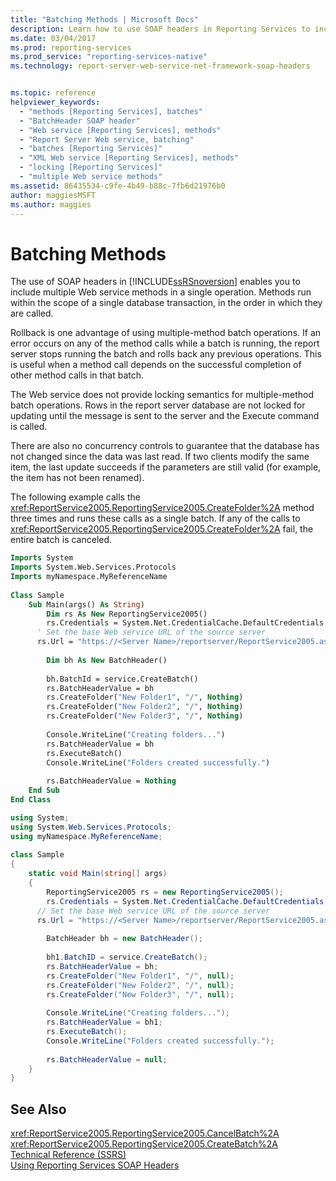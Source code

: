 ```yaml
---
title: "Batching Methods | Microsoft Docs"
description: Learn how to use SOAP headers in Reporting Services to include multiple Web service methods in a single operation.
ms.date: 03/04/2017
ms.prod: reporting-services
ms.prod_service: "reporting-services-native"
ms.technology: report-server-web-service-net-framework-soap-headers


ms.topic: reference
helpviewer_keywords: 
  - "methods [Reporting Services], batches"
  - "BatchHeader SOAP header"
  - "Web service [Reporting Services], methods"
  - "Report Server Web service, batching"
  - "batches [Reporting Services]"
  - "XML Web service [Reporting Services], methods"
  - "locking [Reporting Services]"
  - "multiple Web service methods"
ms.assetid: 86435534-c9fe-4b49-b88c-7fb6d21976b0
author: maggiesMSFT
ms.author: maggies
---
```

# Batching Methods
  The use of SOAP headers in [!INCLUDE[ssRSnoversion](../../includes/ssrsnoversion-md.md)] enables you to include multiple Web service methods in a single operation. Methods run within the scope of a single database transaction, in the order in which they are called.  
  
 Rollback is one advantage of using multiple-method batch operations. If an error occurs on any of the method calls while a batch is running, the report server stops running the batch and rolls back any previous operations. This is useful when a method call depends on the successful completion of other method calls in that batch.  
  
 The Web service does not provide locking semantics for multiple-method batch operations. Rows in the report server database are not locked for updating until the message is sent to the server and the Execute command is called.  
  
 There are also no concurrency controls to guarantee that the database has not changed since the data was last read. If two clients modify the same item, the last update succeeds if the parameters are still valid (for example, the item has not been renamed).  
  
 The following example calls the <xref:ReportService2005.ReportingService2005.CreateFolder%2A> method three times and runs these calls as a single batch. If any of the calls to <xref:ReportService2005.ReportingService2005.CreateFolder%2A> fail, the entire batch is canceled.  
  
```vb  
Imports System  
Imports System.Web.Services.Protocols  
Imports myNamespace.MyReferenceName  
  
Class Sample  
    Sub Main(args() As String)  
        Dim rs As New ReportingService2005()  
        rs.Credentials = System.Net.CredentialCache.DefaultCredentials  
      ' Set the base Web service URL of the source server  
      rs.Url = "https://<Server Name>/reportserver/ReportService2005.asmx"  
  
        Dim bh As New BatchHeader()  
  
        bh.BatchId = service.CreateBatch()  
        rs.BatchHeaderValue = bh  
        rs.CreateFolder("New Folder1", "/", Nothing)  
        rs.CreateFolder("New Folder2", "/", Nothing)  
        rs.CreateFolder("New Folder3", "/", Nothing)  
  
        Console.WriteLine("Creating folders...")  
        rs.BatchHeaderValue = bh  
        rs.ExecuteBatch()  
        Console.WriteLine("Folders created successfully.")  
  
        rs.BatchHeaderValue = Nothing  
    End Sub  
End Class  
```  
  
```csharp  
using System;  
using System.Web.Services.Protocols;   
using myNamespace.MyReferenceName;  
  
class Sample  
{  
    static void Main(string[] args)  
    {  
        ReportingService2005 rs = new ReportingService2005();  
        rs.Credentials = System.Net.CredentialCache.DefaultCredentials;  
      // Set the base Web service URL of the source server  
      rs.Url = "https://<Server Name>/reportserver/ReportService2005.asmx"  
  
        BatchHeader bh = new BatchHeader();  
  
        bh1.BatchID = service.CreateBatch();  
        rs.BatchHeaderValue = bh;  
        rs.CreateFolder("New Folder1", "/", null);  
        rs.CreateFolder("New Folder2", "/", null);  
        rs.CreateFolder("New Folder3", "/", null);  
  
        Console.WriteLine("Creating folders...");  
        rs.BatchHeaderValue = bh1;  
        rs.ExecuteBatch();  
        Console.WriteLine("Folders created successfully.");  
  
        rs.BatchHeaderValue = null;  
    }  
}  
```  
  
## See Also  
 <xref:ReportService2005.ReportingService2005.CancelBatch%2A>   
 <xref:ReportService2005.ReportingService2005.CreateBatch%2A>   
 [Technical Reference &#40;SSRS&#41;](../../reporting-services/technical-reference-ssrs.md)   
 [Using Reporting Services SOAP Headers](../../reporting-services/report-server-web-service-net-framework-soap-headers/using-reporting-services-soap-headers.md)  
  
  
